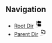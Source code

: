 

## Navigation

- [Root Dir](../Index.md) <img src="../Assets/root.png" alt="Root Dir Folder" style="width:20px;height:20px;">
- [Parent Dir](../Chapter_2.md) <img src="../Assets/parent.png" alt="Root Dir Folder" style="width:20px;height:20px;">
